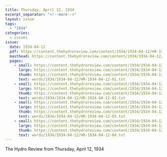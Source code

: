 ```yaml
---
title: Thursday, April 12, 1934
excerpt_separator: "<!--more-->"
layout: issue
tags:
  - "1934"
categories:
  - issues
issue:
  date: 1934-04-12
  pdf: https://content.thehydroreview.com/content/1934/1934-04-12/HR-1934-04-12.pdf
  masthead: https://content.thehydroreview.com/content/1934/1934-04-12/masthead/HR-1934-04-12.jpg
  pages:
    - small: https://content.thehydroreview.com/content/1934/1934-04-12/small/HR-1934-04-12-01.jpg
      large: https://content.thehydroreview.com/content/1934/1934-04-12/large/HR-1934-04-12-01.jpg
      thumb: https://content.thehydroreview.com/content/1934/1934-04-12/thumbnails/HR-1934-04-12-01.jpg
      text: words/1934/1934-04-12/HR-1934-04-12-01.txt
    - small: https://content.thehydroreview.com/content/1934/1934-04-12/small/HR-1934-04-12-02.jpg
      large: https://content.thehydroreview.com/content/1934/1934-04-12/large/HR-1934-04-12-02.jpg
      thumb: https://content.thehydroreview.com/content/1934/1934-04-12/thumbnails/HR-1934-04-12-02.jpg
      text: words/1934/1934-04-12/HR-1934-04-12-02.txt
    - small: https://content.thehydroreview.com/content/1934/1934-04-12/small/HR-1934-04-12-03.jpg
      large: https://content.thehydroreview.com/content/1934/1934-04-12/large/HR-1934-04-12-03.jpg
      thumb: https://content.thehydroreview.com/content/1934/1934-04-12/thumbnails/HR-1934-04-12-03.jpg
      text: words/1934/1934-04-12/HR-1934-04-12-03.txt
    - small: https://content.thehydroreview.com/content/1934/1934-04-12/small/HR-1934-04-12-04.jpg
      large: https://content.thehydroreview.com/content/1934/1934-04-12/large/HR-1934-04-12-04.jpg
      thumb: https://content.thehydroreview.com/content/1934/1934-04-12/thumbnails/HR-1934-04-12-04.jpg
      text: words/1934/1934-04-12/HR-1934-04-12-04.txt
---
```


The Hydro Review from Thursday, April 12, 1934

<!--more-->


